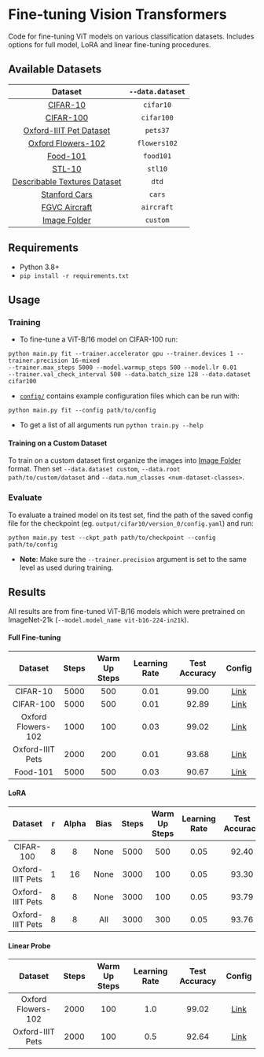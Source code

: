 # Fine-tuning Vision Transformers
Code for fine-tuning ViT models on various classification datasets. Includes options for full model, LoRA and linear fine-tuning procedures.


## Available Datasets

| Dataset            | `--data.dataset` |
|:------------------:|:-----------:|
|[CIFAR-10](https://www.cs.toronto.edu/~kriz/cifar.html)| `cifar10`|
|[CIFAR-100](https://www.cs.toronto.edu/~kriz/cifar.html)| `cifar100`|
|[Oxford-IIIT Pet Dataset](https://www.robots.ox.ac.uk/~vgg/data/pets/)|  `pets37`|
|[Oxford Flowers-102](https://www.robots.ox.ac.uk/~vgg/data/flowers/102/)|  `flowers102`|
|[Food-101](https://www.robots.ox.ac.uk/~vgg/data/flowers/102/)|  `food101`|
|[STL-10](https://cs.stanford.edu/~acoates/stl10/)|  `stl10`|
|[Describable Textures Dataset](https://www.robots.ox.ac.uk/~vgg/data/dtd/) | `dtd`|
|[Stanford Cars](https://ai.stanford.edu/~jkrause/cars/car_dataset.html) | `cars`|
|[FGVC Aircraft](https://www.robots.ox.ac.uk/~vgg/data/fgvc-aircraft/) | `aircraft`|
|[Image Folder](https://pytorch.org/vision/stable/generated/torchvision.datasets.ImageFolder.html) | `custom`|


## Requirements
- Python 3.8+
- `pip install -r requirements.txt`


## Usage
### Training
- To fine-tune a ViT-B/16 model on CIFAR-100 run:
```
python main.py fit --trainer.accelerator gpu --trainer.devices 1 --trainer.precision 16-mixed
--trainer.max_steps 5000 --model.warmup_steps 500 --model.lr 0.01
--trainer.val_check_interval 500 --data.batch_size 128 --data.dataset cifar100
```
- [`config/`](configs/) contains example configuration files which can be run with:
```
python main.py fit --config path/to/config
```
- To get a list of all arguments run `python train.py --help`

#### Training on a Custom Dataset
To train on a custom dataset first organize the images into 
[Image Folder](https://pytorch.org/vision/stable/generated/torchvision.datasets.ImageFolder.html) 
format. Then set `--data.dataset custom`, `--data.root path/to/custom/dataset` and `--data.num_classes <num-dataset-classes>`.

### Evaluate
To evaluate a trained model on its test set, find the path of the saved config file for the checkpoint (eg. `output/cifar10/version_0/config.yaml`) and run:
```
python main.py test --ckpt_path path/to/checkpoint --config path/to/config
```
- __Note__: Make sure the `--trainer.precision` argument is set to the same level as used during training.


## Results
All results are from fine-tuned ViT-B/16 models which were pretrained on ImageNet-21k (`--model.model_name vit-b16-224-in21k`).

#### Full Fine-tuning

| Dataset            | Steps          | Warm Up Steps     | Learning Rate      | Test Accuracy | Config                              | 
|:------------------:|:--------------:|:-----------------:|:------------------:|:-------------:|:-----------------------------------:|
| CIFAR-10           | 5000           | 500               | 0.01               | 99.00         | [Link](configs/full/cifar10.yaml)   |
| CIFAR-100          | 5000           | 500               | 0.01               | 92.89         | [Link](configs/full/cifar100.yaml)  |
| Oxford Flowers-102 | 1000           | 100               | 0.03               | 99.02         | [Link](configs/full/flowers102.yaml)|
| Oxford-IIIT Pets   | 2000           | 200               | 0.01               | 93.68         | [Link](configs/full/pets37.yaml)    |
| Food-101           | 5000           | 500               | 0.03               | 90.67         | [Link](configs/full/food101.yaml)   |

#### LoRA

| Dataset            | r  | Alpha | Bias | Steps | Warm Up Steps | Learning Rate | Test Accuracy | Config                                   | 
|:------------------:|:--:|:-----:|:----:|:-----:|:-------------:|:-------------:|:-------------:|:----------------------------------------:|
| CIFAR-100          | 8  | 8     | None | 5000  | 500           | 0.05          | 92.40         | [Link](configs/lora/cifar100-r8.yaml)    |
| Oxford-IIIT Pets   | 1  | 16    | None | 3000  | 100           | 0.05          | 93.30         | [Link](configs/lora/pets37-r1.yaml)      |
| Oxford-IIIT Pets   | 8  | 8     | None | 3000  | 100           | 0.05          | 93.79         | [Link](configs/lora/pets37-r8.yaml)      |
| Oxford-IIIT Pets   | 8  | 8     | All  | 3000  | 300           | 0.05          | 93.76         | [Link](configs/lora/pets37-r8-bias.yaml) |

#### Linear Probe

| Dataset            | Steps          | Warm Up Steps     | Learning Rate      | Test Accuracy | Config                                | 
|:------------------:|:--------------:|:-----------------:|:------------------:|:-------------:|:-------------------------------------:|
| Oxford Flowers-102 | 2000           | 100               | 1.0                | 99.02         | [Link](configs/linear/flowers102.yaml)|
| Oxford-IIIT Pets   | 2000           | 100               | 0.5                | 92.64         | [Link](configs/linear/pets37.yaml)    |
